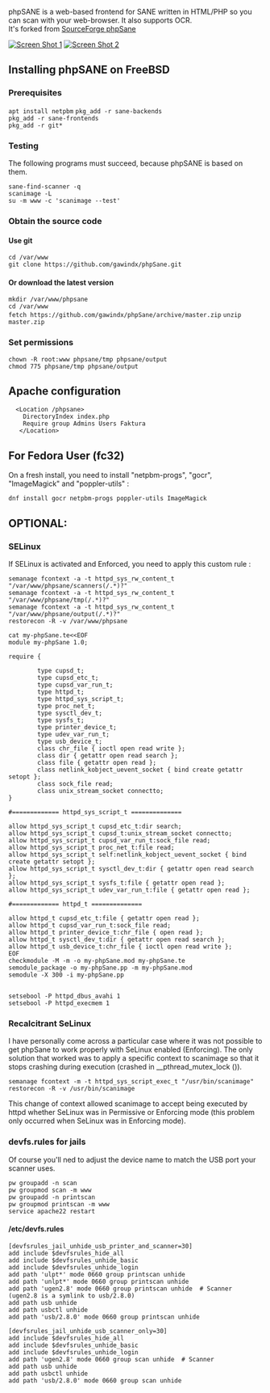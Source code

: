 phpSANE is a web-based frontend for SANE written in HTML/PHP so you can scan with your web-browser. It also supports OCR.  
It's forked from [SourceForge phpSane](https://sourceforge.net/projects/phpsane/)

[![Screen Shot 1](https://github.com/gawindx/phpSane/blob/master/images/phpSane_Screenshot_1.png)](https://github.com/gawindx/phpSane)
[![Screen Shot 2](https://github.com/gawindx/phpSane/blob/master/images/phpSane_Screenshot_2.png)](https://github.com/gawindx/phpSane)

## Installing phpSANE on FreeBSD

### Prerequisites
`apt install netpbm`
`pkg_add -r sane-backends`  
`pkg_add -r sane-frontends`  
`pkg_add -r git*`

### Testing  
The following programs must succeed, because phpSANE is based on them.

`sane-find-scanner -q`  
`scanimage -L`  
`su -m www -c 'scanimage --test'`  

### Obtain the source code
#### Use git
`cd /var/www`  
`git clone https://github.com/gawindx/phpSane.git`

#### Or download the latest version
`mkdir /var/www/phpsane`  
`cd /var/www`  
`fetch https://github.com/gawindx/phpSane/archive/master.zip` 
`unzip master.zip`

### Set permissions
`chown -R root:www phpsane/tmp phpsane/output`  
`chmod 775 phpsane/tmp phpsane/output`

## Apache configuration
`  <Location /phpsane>`  
`    DirectoryIndex index.php`  
`    Require group Admins Users Faktura`  
`   </Location>`

## For Fedora User (fc32)
On a fresh install, you need to install "netpbm-progs", "gocr", "ImageMagick" and "poppler-utils" :

`dnf install gocr netpbm-progs poppler-utils ImageMagick`

## OPTIONAL: 
### SELinux

If SELinux is activated and Enforced, you need to apply this custom rule :  
```semanage fcontext -a -t httpd_sys_content_t "/var/www/phpsane(/.*)?"
semanage fcontext -a -t httpd_sys_rw_content_t "/var/www/phpsane/scanners(/.*)?"
semanage fcontext -a -t httpd_sys_rw_content_t "/var/www/phpsane/tmp(/.*)?"
semanage fcontext -a -t httpd_sys_rw_content_t "/var/www/phpsane/output(/.*)?"
restorecon -R -v /var/www/phpsane

cat my-phpSane.te<<EOF
module my-phpSane 1.0;

require {

        type cupsd_t;
        type cupsd_etc_t;
        type cupsd_var_run_t;
        type httpd_t;
        type httpd_sys_script_t;
        type proc_net_t;
        type sysctl_dev_t;
        type sysfs_t;
        type printer_device_t;
        type udev_var_run_t;
        type usb_device_t;
        class chr_file { ioctl open read write };
        class dir { getattr open read search };
        class file { getattr open read };
        class netlink_kobject_uevent_socket { bind create getattr setopt };
        class sock_file read;
        class unix_stream_socket connectto;
}

#============= httpd_sys_script_t ==============

allow httpd_sys_script_t cupsd_etc_t:dir search;
allow httpd_sys_script_t cupsd_t:unix_stream_socket connectto;
allow httpd_sys_script_t cupsd_var_run_t:sock_file read;
allow httpd_sys_script_t proc_net_t:file read;
allow httpd_sys_script_t self:netlink_kobject_uevent_socket { bind create getattr setopt };
allow httpd_sys_script_t sysctl_dev_t:dir { getattr open read search };
allow httpd_sys_script_t sysfs_t:file { getattr open read };
allow httpd_sys_script_t udev_var_run_t:file { getattr open read };

#============= httpd_t ==============

allow httpd_t cupsd_etc_t:file { getattr open read };
allow httpd_t cupsd_var_run_t:sock_file read;
allow httpd_t printer_device_t:chr_file { open read };
allow httpd_t sysctl_dev_t:dir { getattr open read search };
allow httpd_t usb_device_t:chr_file { ioctl open read write };
EOF
checkmodule -M -m -o my-phpSane.mod my-phpSane.te
semodule_package -o my-phpSane.pp -m my-phpSane.mod
semodule -X 300 -i my-phpSane.pp


setsebool -P httpd_dbus_avahi 1
setsebool -P httpd_execmem 1
```

### Recalcitrant SeLinux
I have personally come across a particular case where it was not possible to get phpSane to work properly with SeLinux enabled (Enforcing).
The only solution that worked was to apply a specific context to scanimage so that it stops crashing during execution (crashed in __pthread_mutex_lock ()).

```
semanage fcontext -m -t httpd_sys_script_exec_t "/usr/bin/scanimage"
restorecon -R -v /usr/bin/scanimage
```
This change of context allowed scanimage to accept being executed by httpd whether SeLinux was in Permissive or Enforcing mode (this problem only occurred when SeLinux was in Enforcing mode).

### devfs.rules for jails
Of course you'll ned to adjust the device name to match the USB port your scanner uses.

`pw groupadd -n scan`  
`pw groupmod scan -m www`  
`pw groupadd -n printscan`  
`pw groupmod printscan -m www`  
`service apache22 restart`

#### /etc/devfs.rules

`[devfsrules_jail_unhide_usb_printer_and_scanner=30]`  
`add include $devfsrules_hide_all`  
`add include $devfsrules_unhide_basic`  
`add include $devfsrules_unhide_login`  
`add path 'ulpt*' mode 0660 group printscan unhide`  
`add path 'unlpt*' mode 0660 group printscan unhide`  
`add path 'ugen2.8' mode 0660 group printscan unhide  # Scanner (ugen2.8 is a symlink to usb/2.8.0)`  
`add path usb unhide`  
`add path usbctl unhide`  
`add path 'usb/2.8.0' mode 0660 group printscan unhide`  

`[devfsrules_jail_unhide_usb_scanner_only=30]`  
`add include $devfsrules_hide_all`  
`add include $devfsrules_unhide_basic`  
`add include $devfsrules_unhide_login`  
`add path 'ugen2.8' mode 0660 group scan unhide  # Scanner`  
`add path usb unhide`  
`add path usbctl unhide`  
`add path 'usb/2.8.0' mode 0660 group scan unhide`  
